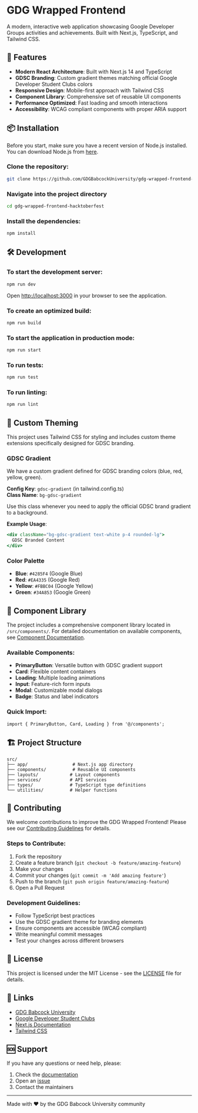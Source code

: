 # GDG Wrapped Frontend

A modern, interactive web application showcasing Google Developer Groups activities and achievements. Built with Next.js, TypeScript, and Tailwind CSS.

## 🚀 Features

- **Modern React Architecture**: Built with Next.js 14 and TypeScript
- **GDSC Branding**: Custom gradient themes matching official Google Developer Student Clubs colors
- **Responsive Design**: Mobile-first approach with Tailwind CSS
- **Component Library**: Comprehensive set of reusable UI components
- **Performance Optimized**: Fast loading and smooth interactions
- **Accessibility**: WCAG compliant components with proper ARIA support

## 📦 Installation

Before you start, make sure you have a recent version of Node.js installed. You can download Node.js from [here](https://nodejs.org/en/download/).

### Clone the repository:

```sh
git clone https://github.com/GDGBabcockUniversity/gdg-wrapped-frontend-hacktoberfest.git
```

### Navigate into the project directory

```sh
cd gdg-wrapped-frontend-hacktoberfest
```

### Install the dependencies:

```sh
npm install 
```

## 🛠️ Development

### To start the development server:

```sh
npm run dev
```

Open [http://localhost:3000](http://localhost:3000) in your browser to see the application.

### To create an optimized build:

```sh
npm run build
```

### To start the application in production mode:

```sh
npm run start
```

### To run tests:

```sh
npm run test
```

### To run linting:

```sh
npm run lint
```

## 🎨 Custom Theming

This project uses Tailwind CSS for styling and includes custom theme extensions specifically designed for GDSC branding.

### GDSC Gradient

We have a custom gradient defined for GDSC branding colors (blue, red, yellow, green).

**Config Key**: `gdsc-gradient` (in tailwind.config.ts)  
**Class Name**: `bg-gdsc-gradient`

Use this class whenever you need to apply the official GDSC brand gradient to a background.

**Example Usage**:
```jsx
<div className="bg-gdsc-gradient text-white p-4 rounded-lg">
  GDSC Branded Content
</div>
```

### Color Palette

- **Blue**: `#4285F4` (Google Blue)
- **Red**: `#EA4335` (Google Red)  
- **Yellow**: `#FBBC04` (Google Yellow)
- **Green**: `#34A853` (Google Green)

## 🧩 Component Library

The project includes a comprehensive component library located in `/src/components/`. For detailed documentation on available components, see [Component Documentation](./src/components/README.md).

### Available Components:

- **PrimaryButton**: Versatile button with GDSC gradient support
- **Card**: Flexible content containers
- **Loading**: Multiple loading animations
- **Input**: Feature-rich form inputs
- **Modal**: Customizable modal dialogs
- **Badge**: Status and label indicators

### Quick Import:

```tsx
import { PrimaryButton, Card, Loading } from '@/components';
```

## 🏗️ Project Structure

```
src/
├── app/                 # Next.js app directory
├── components/          # Reusable UI components
├── layouts/            # Layout components
├── services/           # API services
├── types/              # TypeScript type definitions
└── utilities/          # Helper functions
```

## 🤝 Contributing

We welcome contributions to improve the GDG Wrapped Frontend! Please see our [Contributing Guidelines](./CONTRIBUTING.md) for details.

### Steps to Contribute:

1. Fork the repository
2. Create a feature branch (`git checkout -b feature/amazing-feature`)
3. Make your changes
4. Commit your changes (`git commit -m 'Add amazing feature'`)
5. Push to the branch (`git push origin feature/amazing-feature`)
6. Open a Pull Request

### Development Guidelines:

- Follow TypeScript best practices
- Use the GDSC gradient theme for branding elements
- Ensure components are accessible (WCAG compliant)
- Write meaningful commit messages
- Test your changes across different browsers

## 📄 License

This project is licensed under the MIT License - see the [LICENSE](./LICENSE) file for details.

## 🔗 Links

- [GDG Babcock University](https://gdg.community.dev/gdg-babcock-university/)
- [Google Developer Student Clubs](https://developers.google.com/community/gdsc)
- [Next.js Documentation](https://nextjs.org/docs)
- [Tailwind CSS](https://tailwindcss.com/)

## 🆘 Support

If you have any questions or need help, please:

1. Check the [documentation](./src/components/README.md)
2. Open an [issue](https://github.com/GDGBabcockUniversity/gdg-wrapped-frontend-hacktoberfest/issues)
3. Contact the maintainers

---

Made with ❤️ by the GDG Babcock University community